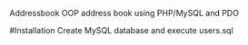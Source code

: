Addressbook
OOP address book using PHP/MySQL and PDO

#Installation
Create MySQL database and execute users.sql
